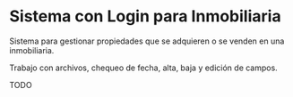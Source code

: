 # Sistema con Login para Inmobiliaria

Sistema para gestionar propiedades que se adquieren o se venden en una inmobiliaria.

Trabajo con archivos, chequeo de fecha, alta, baja y edición de campos.

TODO
